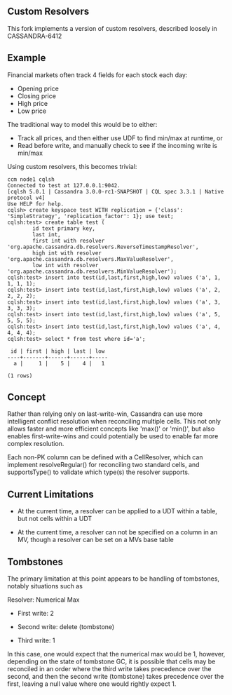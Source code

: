 
Custom Resolvers
----------------

This fork implements a version of custom resolvers, described loosely in CASSANDRA-6412

Example
-------

Financial markets often track 4 fields for each stock each day:
- Opening price
- Closing price
- High price
- Low price

The traditional way to model this would be to either:
- Track all prices, and then either use UDF to find min/max at runtime, or 
- Read before write, and manually check to see if the incoming write is min/max

Using custom resolvers, this becomes trivial:
 
```
ccm node1 cqlsh
Connected to test at 127.0.0.1:9042.
[cqlsh 5.0.1 | Cassandra 3.0.0-rc1-SNAPSHOT | CQL spec 3.3.1 | Native protocol v4]
Use HELP for help.
cqlsh> create keyspace test WITH replication = {'class': 'SimpleStrategy', 'replication_factor': 1}; use test; 
cqlsh:test> create table test ( 
		id text primary key, 
		last int, 
		first int with resolver 'org.apache.cassandra.db.resolvers.ReverseTimestampResolver', 
		high int with resolver 'org.apache.cassandra.db.resolvers.MaxValueResolver', 
		low int with resolver 'org.apache.cassandra.db.resolvers.MinValueResolver');
cqlsh:test> insert into test(id,last,first,high,low) values ('a', 1, 1, 1, 1); 
cqlsh:test> insert into test(id,last,first,high,low) values ('a', 2, 2, 2, 2);
cqlsh:test> insert into test(id,last,first,high,low) values ('a', 3, 3, 3, 3);
cqlsh:test> insert into test(id,last,first,high,low) values ('a', 5, 5, 5, 5);
cqlsh:test> insert into test(id,last,first,high,low) values ('a', 4, 4, 4, 4);
cqlsh:test> select * from test where id='a';

 id | first | high | last | low
----+-------+------+------+-----
  a |     1 |    5 |    4 |   1

(1 rows)
```

Concept
-------

Rather than relying only on last-write-win, Cassandra can use more intelligent 
conflict resolution when reconciling multiple cells. This not only allows faster 
and more efficient concepts like 'max()' or 'min()', but also enables first-write-wins
and could potentially be used to enable far more complex resolution.

Each non-PK column can be defined with a CellResolver, which can implement 
resolveRegular() for reconciling two standard cells, and supportsType()
to validate which type(s) the resolver supports.


Current Limitations
-------------------

- At the current time, a resolver can be applied to a UDT within a table, but not cells
within a UDT

- At the current time, a resolver can not be specified on a column in an MV, though 
a resolver can be set on a MVs base table

Tombstones
----------

The primary limitation at this point appears to be handling of tombstones, notably 
situations such as

Resolver: Numerical Max

- First write: 2

- Second write: delete (tombstone)

- Third write: 1

In this case, one would expect that the numerical max would be 1, however, depending on
the state of tombstone GC, it is possible that cells may be reconciled in an order where
the third write takes precedence over the second, and then the second write (tombstone)
takes precedence over the first, leaving a null value where one would rightly expect 1.


